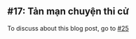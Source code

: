 ## #17: Tản mạn chuyện thi cử 

To discuss about this blog post, go to [#25](https://github.com/ngxson/blog-comments/issues/25)

<!-- {"issue":25} -->
